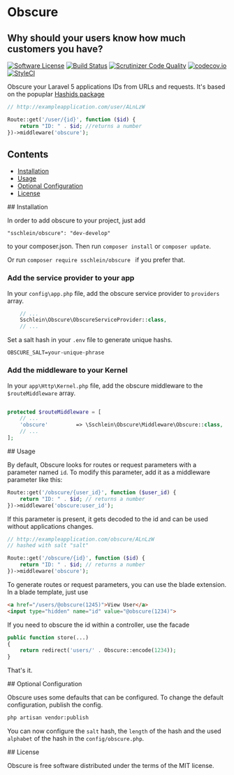 # Obscure
## Why should your users know how much customers you have?

[![Software License](https://img.shields.io/badge/license-MIT-brightgreen.svg?style=flat)](LICENSE.md)
[![Build Status](https://travis-ci.org/sschlein/obscure.svg)](https://travis-ci.org/sschlein/obscure)
[![Scrutinizer Code Quality](https://scrutinizer-ci.com/g/sschlein/obscure/badges/quality-score.png?b=master&)](https://scrutinizer-ci.com/g/sschlein/obscure/?branch=master)
[![codecov.io](https://codecov.io/github/sschlein/obscure/coverage.svg?branch=master)](https://codecov.io/github/sschlein/obscure?branch=master)
[![StyleCI](https://styleci.io/repos/45939836/shield?style=flat)](https://styleci.io/repos/45939836)

Obscure your Laravel 5 applications IDs from URLs and requests. It's based on the popuplar [Hashids package](https://github.com/ivanakimov/hashids.php)

```php
// http://exampleapplication.com/user/ALnLzW

Route::get('/user/{id}', function ($id) {
    return "ID: " . $id; //returns a number
})->middleware('obscure');
```


## Contents

- [Installation](#installation)
- [Usage](#usage)
- [Optional Configuration](#configuration)
- [License](#license)

<a name="installation" />
## Installation

In order to add obscure to your project, just add

    "sschlein/obscure": "dev-develop"

to your composer.json. Then run `composer install` or `composer update`.

Or run `composer require sschlein/obscure ` if you prefer that.

### Add the service provider to your app

In your `config\app.php` file, add the obscure service provider to `providers` array.

```php
    // ...
    Sschlein\Obscure\ObscureServiceProvider::class,
    // ...
```

Set a salt hash in your `.env` file to generate unique hashs.

```
OBSCURE_SALT=your-unique-phrase
```

### Add the middleware to your Kernel

In your `app\Http\Kernel.php` file, add the obscure middleware to the `$routeMiddleware` array.

```php

protected $routeMiddleware = [
    // ...
    'obscure'         => \Sschlein\Obscure\Middleware\Obscure::class,
    // ...
];

```

<a name="usage" />
## Usage

By default, Obscure looks for routes or request parameters with a parameter named `id`. 
To modify this parameter, add it as a middleware parameter like this:

```php
Route::get('/obscure/{user_id}', function ($user_id) {
    return "ID: " . $id; // returns a number
})->middleware('obscure:user_id');
```

If this parameter is present, it gets decoded to the id and can be used without applications changes.

```php
// http://exampleapplication.com/obscure/ALnLzW
// hashed with salt "salt"

Route::get('/obscure/{id}', function ($id) {
    return "ID: " . $id; // returns a number
})->middleware('obscure');
```

To generate routes or request parameters, you can use the blade extension. In a blade template, just use

```html
<a href="/users/@obscure(1245)">View User</a>
<input type="hidden" name="id" value="@obscure(1234)">
```

If you need to obscure the id within a controller, use the facade

```php
public function store(...)
{
	return redirect('users/' . Obscure::encode(1234));
}
```

That's it.

<a name="configuration" />
## Optional Configuration

Obscure uses some defaults that can be configured. To change the default configuration, publish the config.

```bash
php artisan vendor:publish
```

You can now configure the `salt` hash, the `length` of the hash and the used `alphabet` of the hash in the `config/obscure.php`.

<a name="license" />
## License

Obscure is free software distributed under the terms of the MIT license.
